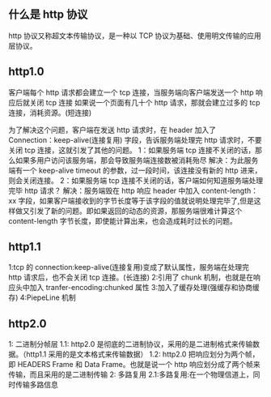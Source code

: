 ## 什么是 http 协议

http 协议又称超文本传输协议，是一种以 TCP 协议为基础、使用明文传输的应用层协议。

## http1.0

客户端每个 http 请求都会建立一个 tcp 连接，当服务端向客户端发送一个 http 响应后就关闭 tcp 连接
如果说一个页面有几十个 http 请求，那就会建立过多的 tcp 连接，消耗资源。(短连接)

为了解决这个问题，客户端在发送 http 请求时，在 header 加入了 Connection：keep-alive(连接复用) 字段，告诉服务端处理完 http 请求时，不要关闭 tcp 连接，这就引发了其他的问题。
1：如果服务端 tcp 连接不关闭的话，那么如果多用户访问该服务端，那会导致服务端连接数被消耗殆尽
解决：为此服务端有一个 keep-alive timeout 的参数，过一段时间，该连接没有新的 http 进来，则会关闭连接。
2：如果服务端 tcp 连接不关闭的话，客户端如何知道服务端处理完毕 http 请求？
解决：服务端毁在 http 响应 header 中加入 content-length：xx 字段，如果客户端接收到的字节长度等于该字段的值就说明处理完毕了,但是这样做又引发了新的问题。即如果返回的动态的资源，那服务端很难计算这个 content-length 字节长度，即使能计算出来，也会造成耗时过长的问题。

## http1.1

1:tcp 的 connection:keep-alive(连接复用)变成了默认属性，服务端在处理完 http 请求后，也不会关闭 tcp 连接。(长连接)
2:引用了 chunk 机制，也就是在响应头中加入 tranfer-encoding:chunked 属性
3:加入了缓存处理(强缓存和协商缓存)
4:PiepeLine 机制

## http2.0

1: 二进制分帧层
1.1: http2.0 是彻底的二进制协议，采用的是二进制格式来传输数据。（http1.1 采用的是文本格式来传输数据）
1.2: http2.0 把响应划分为两个帧，即 HEADERS Frame 和 Data Frame。也就是说一个 http 响应划分成了两个帧来传输，而且采用的是二进制传输
2: 多路复用
2.1:多路复用:在一个物理信道上，同时传输多路信息
